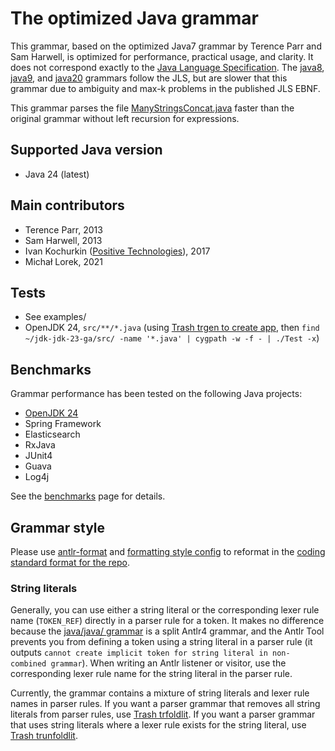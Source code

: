 # The optimized Java grammar

This grammar, based on the optimized Java7 grammar by Terence Parr and Sam Harwell,
is optimized for performance, practical usage, and clarity. It does not correspond
exactly to the [Java Language Specification](https://docs.oracle.com/javase/specs/).
The [java8](../java8), [java9](../java9), and [java20](../java20) grammars
follow the JLS, but are slower that this grammar due to ambiguity and max-k problems
in the published JLS EBNF.

This grammar parses the file [ManyStringsConcat.java](examples/ManyStringsConcat.java)
faster than the original grammar without left recursion for expressions.

## Supported Java version
* Java 24 (latest)

## Main contributors
* Terence Parr, 2013
* Sam Harwell, 2013
* Ivan Kochurkin ([Positive Technologies](https://github.com/PositiveTechnologies)), 2017
* Michał Lorek, 2021

## Tests
* See examples/
* OpenJDK 24, `src/**/*.java` (using [Trash trgen to create app](https://github.com/kaby76/Trash/tree/main/src/trgen), then `find ~/jdk-jdk-23-ga/src/ -name '*.java' | cygpath -w -f - | ./Test -x`)

## Benchmarks
Grammar performance has been tested on the following Java projects:
* [OpenJDK 24](https://github.com/openjdk/jdk/archive/refs/tags/jdk-24-ga.zip)
* Spring Framework
* Elasticsearch
* RxJava
* JUnit4
* Guava
* Log4j

See the [benchmarks](Benchmarks.md) page for details.

## Grammar style
Please use [antlr-format](https://github.com/antlr-ng/antlr-format) and
[formatting style config](https://github.com/antlr/grammars-v4/blob/master/_scripts/repo_coding_style.json)
to reformat in the [coding standard format for the repo](https://github.com/antlr/grammars-v4/wiki#is-there-a-coding-standard-for-antlr4-grammars).

### String literals
Generally, you can use either a string literal or the corresponding lexer rule name
(`TOKEN_REF`) directly in a parser rule for a token. It makes no difference because the
[java/java/ grammar](https://github.com/antlr/grammars-v4/tree/master/java/java)
is a split Antlr4 grammar, and the Antlr Tool prevents you from defining a token using
a string literal in a parser rule (it outputs
`cannot create implicit token for string literal in non-combined grammar`).
When writing an Antlr listener or visitor, use the corresponding lexer rule name for the
string literal in the parser rule.

Currently, the grammar contains a mixture of string literals
and lexer rule names in parser rules. If you want a parser grammar that removes all string literals
from parser rules, use [Trash trfoldlit](https://github.com/kaby76/Trash/tree/main/src/trfoldlit).
If you want a parser grammar that uses string literals where a lexer rule exists for the string
literal, use [Trash trunfoldlit](https://github.com/kaby76/Trash/tree/main/src/trunfoldlit).
